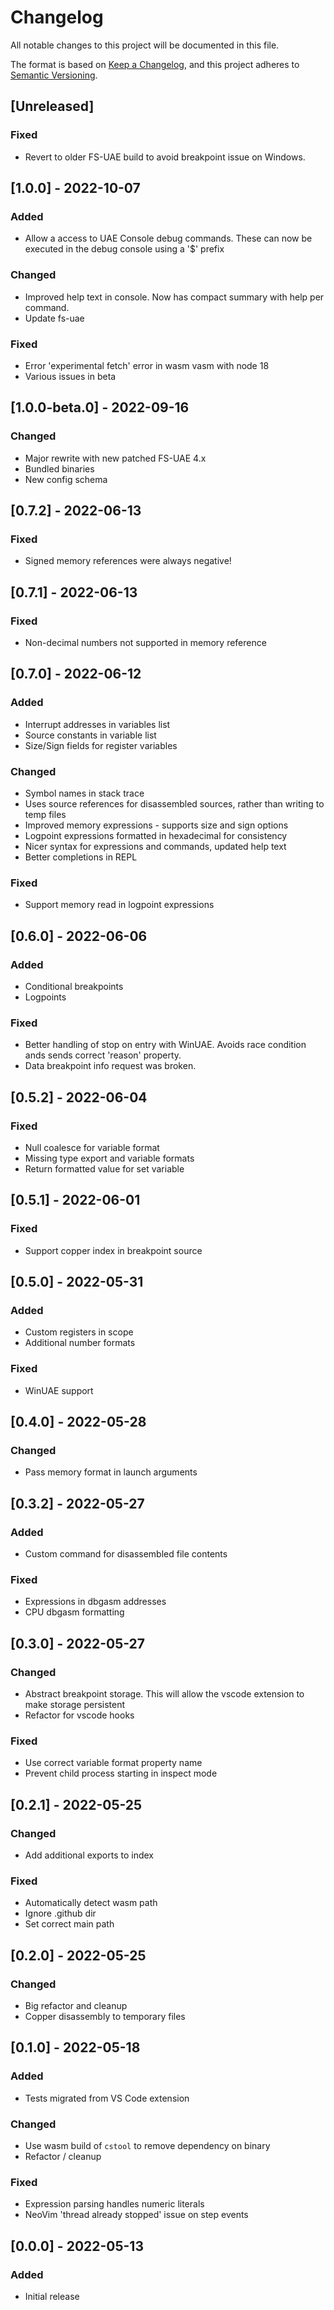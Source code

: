 # Changelog

All notable changes to this project will be documented in this file.

The format is based on [Keep a Changelog](https://keepachangelog.com/en/1.0.0/),
and this project adheres to [Semantic Versioning](https://semver.org/spec/v2.0.0.html).

## [Unreleased]

### Fixed

- Revert to older FS-UAE build to avoid breakpoint issue on Windows.

## [1.0.0] - 2022-10-07

### Added

- Allow a access to UAE Console debug commands. These can now be executed in the debug console using a '$' prefix

### Changed

- Improved help text in console. Now has compact summary with help per command.
- Update fs-uae

### Fixed

- Error 'experimental fetch' error in wasm vasm with node 18
- Various issues in beta

## [1.0.0-beta.0] - 2022-09-16

### Changed

- Major rewrite with new patched FS-UAE 4.x
- Bundled binaries
- New config schema

## [0.7.2] - 2022-06-13

### Fixed

- Signed memory references were always negative!

## [0.7.1] - 2022-06-13

### Fixed

- Non-decimal numbers not supported in memory reference

## [0.7.0] - 2022-06-12

### Added

- Interrupt addresses in variables list
- Source constants in variable list
- Size/Sign fields for register variables

### Changed

- Symbol names in stack trace
- Uses source references for disassembled sources, rather than writing to temp files
- Improved memory expressions - supports size and sign options
- Logpoint expressions formatted in hexadecimal for consistency
- Nicer syntax for expressions and commands, updated help text
- Better completions in REPL

### Fixed

- Support memory read in logpoint expressions

## [0.6.0] - 2022-06-06

### Added

- Conditional breakpoints
- Logpoints

### Fixed

- Better handling of stop on entry with WinUAE. Avoids race condition ands sends correct 'reason' property.
- Data breakpoint info request was broken.

## [0.5.2] - 2022-06-04

### Fixed

- Null coalesce for variable format
- Missing type export and variable formats
- Return formatted value for set variable

## [0.5.1] - 2022-06-01

### Fixed

- Support copper index in breakpoint source

## [0.5.0] - 2022-05-31

### Added

- Custom registers in scope
- Additional number formats

### Fixed

- WinUAE support

## [0.4.0] - 2022-05-28

### Changed

- Pass memory format in launch arguments

## [0.3.2] - 2022-05-27

### Added

- Custom command for disassembled file contents

### Fixed

- Expressions in dbgasm addresses
- CPU dbgasm formatting

## [0.3.0] - 2022-05-27

### Changed

- Abstract breakpoint storage. This will allow the vscode extension to make storage persistent
- Refactor for vscode hooks

### Fixed

- Use correct variable format property name
- Prevent child process starting in inspect mode

## [0.2.1] - 2022-05-25

### Changed

- Add additional exports to index

### Fixed

- Automatically detect wasm path
- Ignore .github dir
- Set correct main path

## [0.2.0] - 2022-05-25

### Changed

- Big refactor and cleanup
- Copper disassembly to temporary files

## [0.1.0] - 2022-05-18

### Added

- Tests migrated from VS Code extension

### Changed

- Use wasm build of `cstool` to remove dependency on binary
- Refactor / cleanup

### Fixed

- Expression parsing handles numeric literals
- NeoVim 'thread already stopped' issue on step events

## [0.0.0] - 2022-05-13

### Added

- Initial release
